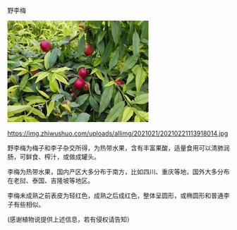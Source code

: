 野李梅

![野李梅](https://github.com/ywangnccu/ywang/blob/main/images/Plum1.jpg)

https://img.zhiwushuo.com/uploads/allimg/2021021/20210221113918014.jpg

野李梅为梅子和李子杂交所得，为热带水果，含有丰富果酸，适量食用可以清肺润肠，可鲜食、榨汁，或做成罐头。

李梅为热带水果，国内产区大多分布于南方，比如四川、重庆等地，国外大多分布在老挝、泰国、吉隆坡等地区。

李梅未成熟之前表皮为轻红色，成熟之后成红色，整体呈圆形，或椭圆形和普通李子有些相似。

(感谢植物说提供上述信息，若有侵权请告知）
